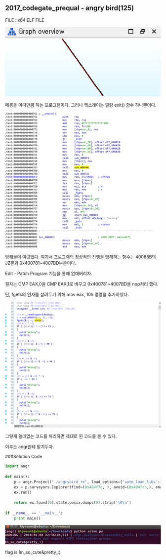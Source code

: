 ## 2017_codegate_prequal - angry bird(125)

FILE : x64 ELF FILE

![](./image/1.png)

메롱을 이따만큼 하는 프로그램이다. 그러나 헥스레이는 딸랑 exit() 함수 하나뿐이다.

![](./image/2.png)

방해물이 여럿있다. 여기서 프로그램의 정상적인 진행을 방해하는 함수는 40088B의 JZ문과 0x400781~4007BD부분이다.

Edit - Patch Program 기능을 통해 없애버리자.



필자는 CMP EAX,0을 CMP EAX,1로 바꾸고 0x400781~4007BD을 nop처리 했다. 

단, fgets의 인자를 살려두기 위해 mov eax, 10h 명령을 추가하였다.

![](./image/3.png)

그렇게 쓸데없는 코드를 처리하면 제대로 된 코드를 볼 수 있다. 

이후는 angr한테 맡겨두자.

###Solution Code

```python
import angr
 
def main():
    p = angr.Project("./angrybird_re", load_options={'auto_load_libs': False})
    ex = p.surveyors.Explorer(find=(0x404f7c, ), avoid=(0x404fab,), enable_veritesting=True)
    ex.run()
 
    return ex.found[0].state.posix.dumps(0).strip('\0\n')
 
if __name__ == '__main__':
    print main()
```

![](./image/4.png)

flag is Im_so_cute&pretty_:)